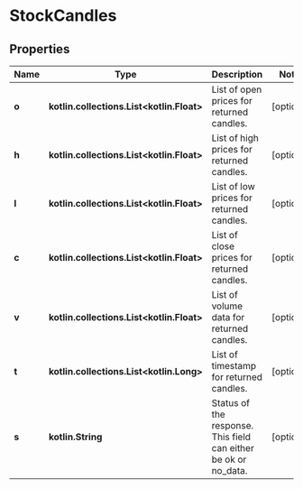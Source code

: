 
# StockCandles

## Properties
Name | Type | Description | Notes
------------ | ------------- | ------------- | -------------
**o** | **kotlin.collections.List&lt;kotlin.Float&gt;** | List of open prices for returned candles. |  [optional]
**h** | **kotlin.collections.List&lt;kotlin.Float&gt;** | List of high prices for returned candles. |  [optional]
**l** | **kotlin.collections.List&lt;kotlin.Float&gt;** | List of low prices for returned candles. |  [optional]
**c** | **kotlin.collections.List&lt;kotlin.Float&gt;** | List of close prices for returned candles. |  [optional]
**v** | **kotlin.collections.List&lt;kotlin.Float&gt;** | List of volume data for returned candles. |  [optional]
**t** | **kotlin.collections.List&lt;kotlin.Long&gt;** | List of timestamp for returned candles. |  [optional]
**s** | **kotlin.String** | Status of the response. This field can either be ok or no_data. |  [optional]



